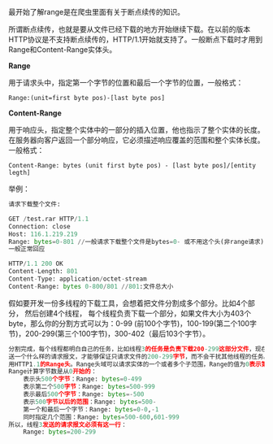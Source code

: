 最开始了解range是在爬虫里面有关于断点续传的知识。

所谓断点续传，也就是要从文件已经下载的地方开始继续下载。在以前的版本HTTP协议是不支持断点续传的，HTTP/1.1开始就支持了。一般断点下载时才用到Range和Content-Range实体头。

**Range** 

用于请求头中，指定第一个字节的位置和最后一个字节的位置，一般格式：

`Range:(unit=first byte pos)-[last byte pos] `

**Content-Range**

用于响应头，指定整个实体中的一部分的插入位置，他也指示了整个实体的长度。在服务器向客户返回一个部分响应，它必须描述响应覆盖的范围和整个实体长度。一般格式： 

`Content-Range: bytes (unit first byte pos) - [last byte pos]/[entity legth] `

举例：

```python
请求下载整个文件: 

GET /test.rar HTTP/1.1 
Connection: close 
Host: 116.1.219.219 
Range: bytes=0-801 //一般请求下载整个文件是bytes=0- 或不用这个头(非range请求)
一般正常回应

HTTP/1.1 200 OK 
Content-Length: 801      
Content-Type: application/octet-stream 
Content-Range: bytes 0-800/801 //801:文件总大小
```

假如要开发一份多线程的下载工具，会想着把文件分割成多个部分。比如4个部分， 然后创建4个线程， 每个线程负责下载一个部分，如果文件大小为403个byte，那么你的分割方式可以为：0-99 (前100个字节)，100-199(第二个100字节)，200-299(第三个100字节)，300-402（最后103个字节）。

```python
分割完成，每个线程都明白自己的任务，比如线程3的任务是负责下载200-299这部分文件，现在的问题是：线程3发
送一个什么样的请求报文，才能够保证只请求文件的200-299字节，而不会干扰其他线程的任务。这时，我们可以使
用HTTP1.1的Range头。Range头域可以请求实体的一个或者多个子范围，Range的值为0表示第一个字节，也就是
Range计算字节数是从0开始的：
    表示头500个字节：Range: bytes=0-499
    表示第二个500字节：Range: bytes=500-999
    表示最后500个字节：Range: bytes=-500
    表示500字节以后的范围：Range: bytes=500-
    第一个和最后一个字节：Range: bytes=0-0,-1
    同时指定几个范围：Range: bytes=500-600,601-999
所以，线程3发送的请求报文必须有这一行：
    Range: bytes=200-299
```



